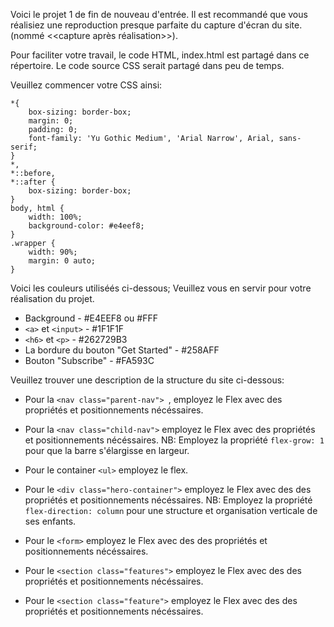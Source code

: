 Voici le projet 1 de fin de nouveau d'entrée. Il est recommandé que vous réalisiez une reproduction presque parfaite du capture d'écran du site. (nommé <<capture après réalisation>>).

Pour faciliter votre travail, le code HTML, index.html est partagé dans ce répertoire. Le code source CSS serait partagé dans peu de temps.

Veuillez commencer votre CSS ainsi:

```
*{
    box-sizing: border-box;
    margin: 0;
    padding: 0;
    font-family: 'Yu Gothic Medium', 'Arial Narrow', Arial, sans-serif;
}
*,
*::before,
*::after {
    box-sizing: border-box;
}
body, html {
    width: 100%;
    background-color: #e4eef8;
}
.wrapper {
    width: 90%;
    margin: 0 auto;
}
```

Voici les couleurs utiliséés ci-dessous; Veuillez vous en servir pour votre réalisation du projet.

* Background - #E4EEF8 ou #FFF
* ``` <a> ``` et ``` <input> ``` - #1F1F1F
* ``` <h6> ``` et ``` <p> ``` - #262729B3
* La bordure du bouton "Get Started" - #258AFF
* Bouton "Subscribe" - #FA593C

Veuillez trouver une description de la structure du site ci-dessous:

* Pour la 
```<nav class="parent-nav"> ```, 
employez le Flex avec des propriétés et positionnements nécéssaires.

* Pour la 
``` <nav class="child-nav"> ``` 
employez le Flex avec des propriétés et positionnements nécéssaires. 
    NB: Employez la propriété ```flex-grow: 1``` pour que la barre s'élargisse en largeur.

* Pour le container 
``` <ul> ``` 
employez le flex.

* Pour le 
``` <div class="hero-container"> ``` 
employez le Flex avec des des propriétés et positionnements nécéssaires.
    NB: Employez la propriété ```flex-direction: column``` pour une structure et organisation verticale de ses enfants.

* Pour le 
``` <form> ``` 
employez le Flex avec des des propriétés et positionnements nécéssaires.

* Pour le 
``` <section class="features"> ``` 
employez le Flex avec des des propriétés et positionnements nécéssaires.

* Pour le 
``` <section class="feature"> ```
employez le Flex avec des des propriétés et positionnements nécéssaires.
